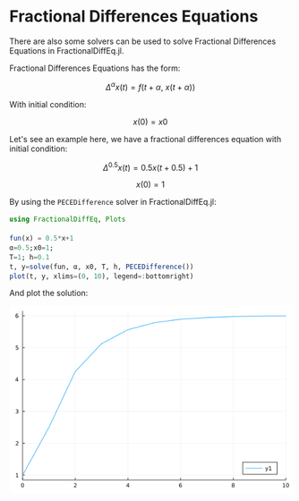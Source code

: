 # Fractional Differences Equations

There are also some solvers can be used to solve Fractional Differences Equations in FractionalDiffEq.jl.

Fractional Differences Equations has the form:

```math
\Delta^{\alpha}x(t)=f(t+\alpha,\ x(t+\alpha))
```

With initial condition:

```math
x(0)=x0
```

Let's see an example here, we have a fractional differences equation with initial condition:

```math
\Delta^{0.5}x(t)=0.5x(t+0.5)+1
```

```math
x(0)=1
```

By using the ```PECEDifference``` solver in FractionalDiffEq.jl:

```julia
using FractionalDiffEq, Plots

fun(x) = 0.5*x+1
α=0.5;x0=1;
T=1; h=0.1
t, y=solve(fun, α, x0, T, h, PECEDifference())
plot(t, y, xlims=(0, 10), legend=:bottomright)
```

And plot the solution:

![Differences](./assets/fractionaldifference.png)